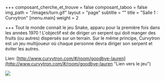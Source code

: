 +++
composant_cherche_et_trouve = false
composant_taboo = false
img_path = "/images/turn.gif"
layout = "page"
subtitle = ""
title = "Salle 1 : Curvytron"
[menu.main]
weight = 2

+++
Tout le monde connait le jeu Snake, apparu pour la première fois dans les années 1970 ! L'objectif est de diriger un serpent qui doit manger des fruits (ou autres) dispersés sur un terrain. Sur le même principe, Curvytron est un jeu multijoueur où chaque personne devra diriger son serpent et éviter les autres.

Lien: [http://www.curvytron.com/#/room/goodbye-lauren](http://www.curvytron.com/#/room/goodbye-lauren "Lien vers le jeu")

![](/images/COi66NAWoAAeMP5.png)
